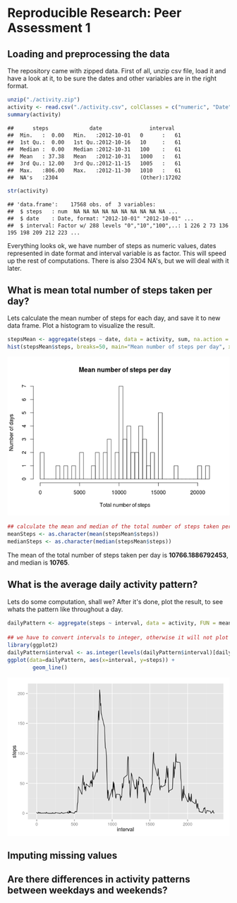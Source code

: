 # Reproducible Research: Peer Assessment 1


## Loading and preprocessing the data
The repository came with zipped data. First of all, unzip csv file, load it and have a look at it, to be sure the dates and other variables are in the right format.


```r
unzip("./activity.zip")
activity <- read.csv("./activity.csv", colClasses = c("numeric", "Date", "factor"))
summary(activity)
```

```
##      steps             date               interval    
##  Min.   :  0.00   Min.   :2012-10-01   0      :   61  
##  1st Qu.:  0.00   1st Qu.:2012-10-16   10     :   61  
##  Median :  0.00   Median :2012-10-31   100    :   61  
##  Mean   : 37.38   Mean   :2012-10-31   1000   :   61  
##  3rd Qu.: 12.00   3rd Qu.:2012-11-15   1005   :   61  
##  Max.   :806.00   Max.   :2012-11-30   1010   :   61  
##  NA's   :2304                          (Other):17202
```

```r
str(activity)
```

```
## 'data.frame':	17568 obs. of  3 variables:
##  $ steps   : num  NA NA NA NA NA NA NA NA NA NA ...
##  $ date    : Date, format: "2012-10-01" "2012-10-01" ...
##  $ interval: Factor w/ 288 levels "0","10","100",..: 1 226 2 73 136 195 198 209 212 223 ...
```
Everything looks ok, we have number of steps as numeric values, dates represented in date format and interval variable is as factor. This will speed up the rest of computations. There is also 2304 NA's, but we will deal with it later.




## What is mean total number of steps taken per day?
Lets calculate the mean number of steps for each day, and save it to new data frame. Plot a histogram to visualize the result. 

```r
stepsMean <- aggregate(steps ~ date, data = activity, sum, na.action = na.omit)
hist(stepsMean$steps, breaks=50, main="Mean number of steps per day", xlab="Total number of steps", ylab="Number of days")
```

![](PA1_template_files/figure-html/unnamed-chunk-2-1.png) 

```r
## calculate the mean and median of the total number of steps taken per day
meanSteps <- as.character(mean(stepsMean$steps))
medianSteps <- as.character(median(stepsMean$steps))
```

The mean of the total number of steps taken per day is **10766.1886792453**, and median is **10765**.




## What is the average daily activity pattern?
Lets do some computation, shall we? After it's done, plot the result, to see whats the pattern like throughout a day.

```r
dailyPattern <- aggregate(steps ~ interval, data = activity, FUN = mean)

## we have to convert intervals to integer, otherwise it will not plot well..
library(ggplot2)
dailyPattern$interval <- as.integer(levels(dailyPattern$interval)[dailyPattern$interval])
ggplot(data=dailyPattern, aes(x=interval, y=steps)) +
        geom_line()
```

![](PA1_template_files/figure-html/unnamed-chunk-3-1.png) 

## Imputing missing values



## Are there differences in activity patterns between weekdays and weekends?
